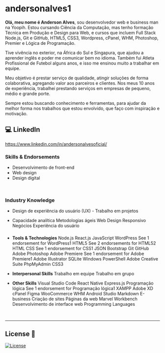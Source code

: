 # andersonalves1
 
**Olá, meu nome é Anderson Alves**, sou desenvolvedor web e business man na Yoopih. Estou cursando Ciência da Computação, mas tenho formação Técnica em Produção e Design para Web, e cursos que incluem Full Stack Node.js, Git e GitHub, HTML5, CSS3, Wordpress, cPanel, WHM, Photoshop, Premier e Lógica de Programação. 

Tive vivência no exterior, na África do Sul e Singapura, que ajudou a aprender inglês e poder me comunicar bem no idioma. Também fui Atleta Profissional de Futebol alguns anos, e isso me ensinou muito a trabalhar em equipe. 

Meu objetivo é prestar serviço de qualidade, atingir soluções de forma colaborativa, agregando valor aos parceiros e clientes. Nos meus 10 anos de experiência, trabalhei prestando serviços em empresas de pequeno, médio e grande porte. 

Sempre estou buscando conhecimento e ferramentas, para ajudar da melhor forma nos trabalhos que estou envolvido, que faço com inspiração e motivação.


## **💻 LinkedIn**
https://www.linkedin.com/in/andersonalvesoficial/

### **Skills & Endorsements**
 
- Desenvolvimento de front-end
- Web design
- Design digital

&nbsp;

### **Industry Knowledge**
- Design de experiência do usuário (UX) - Trabalho em projetos

- Capacidade analítica
Metodologias ágeis
Web Design Responsivo
Negócios
Experiência do usuário

### 
- **Tools & Technologies**
Node.js
React.js
JavaScript
WordPress
See 1 endorsement for WordPress1
HTML5
See 2 endorsements for HTML52
HTML
CSS
See 1 endorsement for CSS1
JSON
Bootstrap
Git
GitHub
Adobe Photoshop
Adobe Premiere
See 1 endorsement for Adobe Premiere1
Adobe Illustrator
SQLite
Windows PowerShell
Adobe Creative Suite
PhpMyAdmin
CSS3

- **Interpersonal Skills**
Trabalho em equipe
Trabalho em grupo

- **Other Skills**
Visual Studio Code
React Native
Express.js
Programação lógica
See 1 endorsement for Programação lógica1
XAMPP
Adobe XD
cPanel
Figma
WooCommerce
WHM
Android Studio
Markdown
E-business
Criação de sites
Páginas da web
Marvel
Workbench
Desenvolvimento de interface web
Programming Languages

&nbsp;


----

## License 📝
<a href="http://badges.mit-license.org" rel="nofollow"><img src="https://camo.githubusercontent.com/107590fac8cbd65071396bb4d04040f76cde5bde/687474703a2f2f696d672e736869656c64732e696f2f3a6c6963656e73652d6d69742d626c75652e7376673f7374796c653d666c61742d737175617265" alt="License" data-canonical-src="http://img.shields.io/:license-mit-blue.svg?style=flat-square" style="max-width:100%;"></a>

